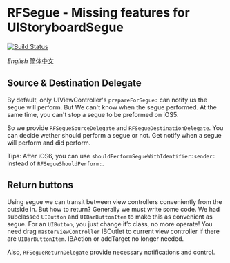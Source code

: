 # RFSegue - Missing features for UIStoryboardSegue

[![Build Status](https://travis-ci.org/RFUI/RFSegue.svg?branch=master)](https://travis-ci.org/RFUI/RFSegue)

<base href="//github.com/RFUI/RFSegue/blob/master/" />

*English* [简体中文](Readme~zh-hans.md)

## Source & Destination Delegate

By default, only UIViewController's `prepareForSegue:` can notify us the segue will perform. But We can't know when the segue performed. At the same time, you can't stop a segue to be preformed on iOS5.

So we provide `RFSegueSourceDelegate` and `RFSegueDestinationDelegate`. You can decide wether should perform a segue or not. Get notify when a segue will perform and did perform.

Tips: After iOS6, you can use `shouldPerformSegueWithIdentifier:sender:` instead of `RFSegueShouldPerform:`.

## Return buttons

Using segue we can transit between view controllers conveniently from the outside in. But how to return? Generally we must write some code. We had subclassed `UIButton` and `UIBarButtonItem` to make this as convenient as segue. For an `UIButton`, you just change it’c class, no more operate! You need drag `masterViewController` IBOutlet to current view controller if there are `UIBarButtonItem`. IBAction or addTarget no longer needed.

Also, `RFSegueReturnDelegate` provide necessary notifications and control.
